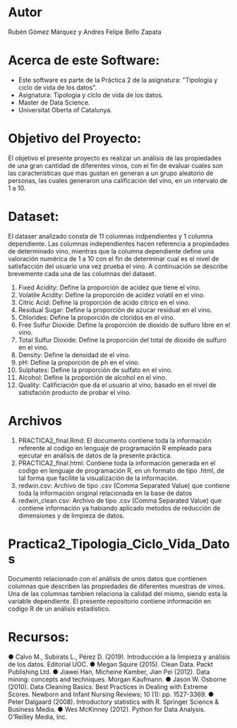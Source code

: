 # Autor
Rubén Gómez Márquez y Andres Felipe Bello Zapata

# Acerca de este Software:

- Este software es parte de la Práctica 2 de la asignatura: "Tipologia y ciclo de vida de los datos".
- Asignatura: Tipologia y ciclo de vida de los datos.
- Master de Data Science.
- Universitat Oberta of Catalunya.

# Objetivo del Proyecto:

El objetivo el presente proyecto es realizar un análisis de las propiedades de una gran cantidad de diferentes vinos, con el fin de evaluar cuales son las características que mas gustan en generan a un grupo aleatorio de personas, las cuales generaron una calificación del vino, en un intervalo de 1 a 10.

# Dataset:

El dataser analizado consta de 11 columnas indpendientes y 1 columna dependiente. Las columnas independientes hacen referencia a propiedades de determinado vino, mientras que la columna dependiente define una valoración numérica de 1 a 10 con el fin de determinar cual es el nivel de satisfacción del usuario una vez prueba el vino. A continuación se describe brevemente cada una de las columnas del dataset.

1. Fixed Acidity: Define la proporción de acidez que tiene el vino.
2. Volatile Acidity: Define la proporción de acidez volatil en el vino.
3. Citric Acid: Define la proporción de acido citrico en el vino.
4. Residual Sugar: Define la proporción de azucar residual en el vino.
6. Chlorides: Define la proporción de cloridos en el vino.
7. Free Sulfur Dioxide: Define la proporción de dioxido de sulfuro libre en el vino.
8. Total Sulfur Dioxide: Define la proporción del total de dioxido de sulfuro en el vino.
9. Density: Define la densidad de el vino.
9. pH: Define la proporción de ph en el vino.
10. Sulphates: Define la proporción de sulfato en el vino.
11. Alcohol: Define la proporción de alcohol en el vino.
12. Quality: Calificiación que da el usuario al vino, basado en el nivel de satisfación producto de probar el vino.


# Archivos

1. PRACTICA2_final.Rmd: El documento contiene toda la información referente al codigo en lenguaje de programación R empleado para ejecutar en análisis de datos de la presente práctica.
2. PRACTICA2_final.html: Contiene toda la información generada en el codigo en lenguaje de programación R, en un formato de tipo .html, de tal forma que facilite la visualización de la información.
3. redwin.csv: Archivo de tipo .csv (Comma Separated Value) que contiene toda la información original relacionada en la base de datos
4. redwin_clean.csv: Archivo de tipo .csv (Comma Separated Value) que contiene información ya habiando aplicado metodos de reducción de dimensiones y de limpieza de datos.


# Practica2_Tipologia_Ciclo_Vida_Datos
Documento relacionado con el análisis de unos datos que contienen columnas que describen las propiedades de diferentes muestras de vinos. Una de las columnas tambien relaciona la calidad del mismo, siendo esta la variable dependiente. El presente repositorio contiene información en codigo R de un análisis estadístico.

# Recursos:

● Calvo M., Subirats L., Pérez D. (2019). Introducción a la limpieza y análisis de los datos.
Editorial UOC.
● Megan Squire (2015). Clean Data. Packt Publishing Ltd.
● Jiawei Han, Micheine Kamber, Jian Pei (2012). Data mining: concepts and techniques.
Morgan Kaufmann.
● Jason W. Osborne (2010). Data Cleaning Basics: Best Practices in Dealing with Extreme
Scores. Newborn and Infant Nursing Reviews; 10 (1): pp. 1527-3369.
● Peter Dalgaard (2008). Introductory statistics with R. Springer Science & Business Media.
● Wes McKinney (2012). Python for Data Analysis. O’Reilley Media, Inc.

